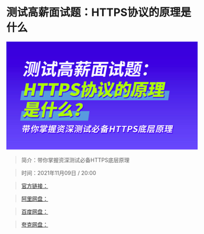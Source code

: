 # 测试高薪面试题：HTTPS协议的原理是什么

![img](../../assets/CioPOWGCW4WAVJhOAAITolULr5k520.png)

> 简介：带你掌握资深测试必备HTTPS底层原理

> 时间：2021年11月09日 / 20:00

> [官方链接：]()

> [阿里网盘：]()

> [百度网盘：]()

> [夸克网盘：]()
